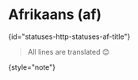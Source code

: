 # Afrikaans (af)
{id="statuses-http-statuses-af-title"}


> All lines are translated 😊
>
{style="note"}
